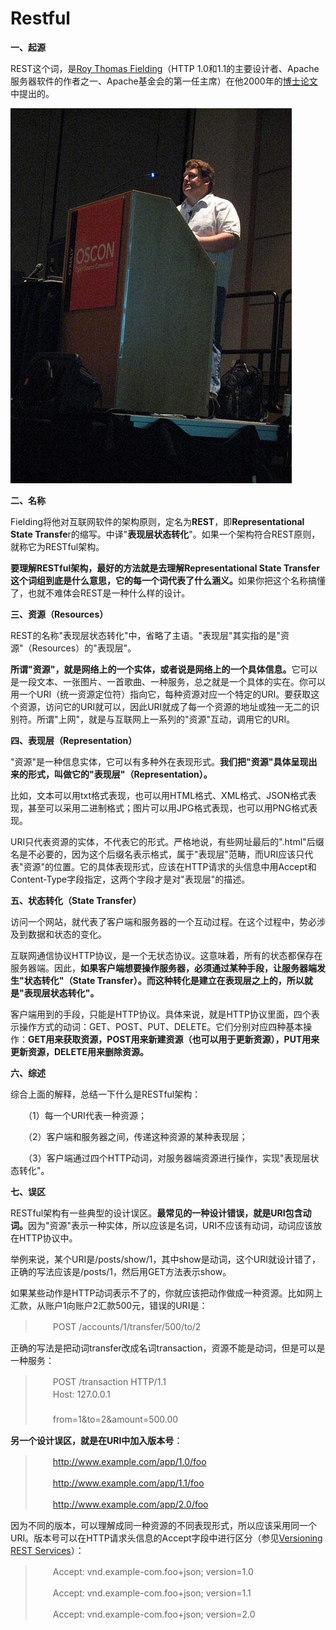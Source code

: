 # Restful

**一、起源**

&#x20;       REST这个词，是[Roy Thomas Fielding](http://en.wikipedia.org/wiki/Roy_Fielding)（HTTP 1.0和1.1的主要设计者、Apache服务器软件的作者之一、Apache基金会的第一任主席）在他2000年的[博士论文](http://www.ics.uci.edu/~fielding/pubs/dissertation/top.htm)中提出的。

![](<../../../.gitbook/assets/image (297).png>)

**二、名称**

&#x20;       Fielding将他对互联网软件的架构原则，定名为**REST**，即**Representational State Transfe**r的缩写。中译"**表现层状态转化**"。如果一个架构符合REST原则，就称它为RESTful架构。

&#x20;       **要理解RESTful架构，最好的方法就是去理解Representational State Transfer这个词组到底是什么意思，它的每一个词代表了什么涵义。**&#x5982;果你把这个名称搞懂了，也就不难体会REST是一种什么样的设计。

**三、资源（Resources）**

&#x20;       REST的名称"表现层状态转化"中，省略了主语。"表现层"其实指的是"资源"（Resources）的"表现层"。

&#x20;       **所谓"资源"，就是网络上的一个实体，或者说是网络上的一个具体信息。**&#x5B83;可以是一段文本、一张图片、一首歌曲、一种服务，总之就是一个具体的实在。你可以用一个URI（统一资源定位符）指向它，每种资源对应一个特定的URI。要获取这个资源，访问它的URI就可以，因此URI就成了每一个资源的地址或独一无二的识别符。所谓"上网"，就是与互联网上一系列的"资源"互动，调用它的URI。

**四、表现层（Representation）**

&#x20;       "资源"是一种信息实体，它可以有多种外在表现形式。**我们把"资源"具体呈现出来的形式，叫做它的"表现层"（Representation）。**

&#x20;       比如，文本可以用txt格式表现，也可以用HTML格式、XML格式、JSON格式表现，甚至可以采用二进制格式；图片可以用JPG格式表现，也可以用PNG格式表现。

&#x20;       URI只代表资源的实体，不代表它的形式。严格地说，有些网址最后的".html"后缀名是不必要的，因为这个后缀名表示格式，属于"表现层"范畴，而URI应该只代表"资源"的位置。它的具体表现形式，应该在HTTP请求的头信息中用Accept和Content-Type字段指定，这两个字段才是对"表现层"的描述。

**五、状态转化（State Transfer）**

&#x20;       访问一个网站，就代表了客户端和服务器的一个互动过程。在这个过程中，势必涉及到数据和状态的变化。

&#x20;       互联网通信协议HTTP协议，是一个无状态协议。这意味着，所有的状态都保存在服务器端。因此，**如果客户端想要操作服务器，必须通过某种手段，让服务器端发生"状态转化"（State Transfer）。而这种转化是建立在表现层之上的，所以就是"表现层状态转化"。**

&#x20;       客户端用到的手段，只能是HTTP协议。具体来说，就是HTTP协议里面，四个表示操作方式的动词：GET、POST、PUT、DELETE。它们分别对应四种基本操作：**GET用来获取资源，POST用来新建资源（也可以用于更新资源），PUT用来更新资源，DELETE用来删除资源。**

**六、综述**

综合上面的解释，总结一下什么是RESTful架构：

　　（1）每一个URI代表一种资源；

　　（2）客户端和服务器之间，传递这种资源的某种表现层；

　　（3）客户端通过四个HTTP动词，对服务器端资源进行操作，实现"表现层状态转化"。

**七、误区**

&#x20;       RESTful架构有一些典型的设计误区。**最常见的一种设计错误，就是URI包含动词。**&#x56E0;为"资源"表示一种实体，所以应该是名词，URI不应该有动词，动词应该放在HTTP协议中。

&#x20;       举例来说，某个URI是/posts/show/1，其中show是动词，这个URI就设计错了，正确的写法应该是/posts/1，然后用GET方法表示show。

&#x20;       如果某些动作是HTTP动词表示不了的，你就应该把动作做成一种资源。比如网上汇款，从账户1向账户2汇款500元，错误的URI是：

> 　　POST /accounts/1/transfer/500/to/2

&#x20;       正确的写法是把动词transfer改成名词transaction，资源不能是动词，但是可以是一种服务：

> 　　POST /transaction HTTP/1.1\
> 　　Host: 127.0.0.1\
> 　　\
> 　　from=1\&to=2\&amount=500.00

&#x20;       **另一个设计误区，就是在URI中加入版本号**：

> 　　http://www.example.com/app/1.0/foo
>
> 　　http://www.example.com/app/1.1/foo
>
> 　　http://www.example.com/app/2.0/foo

&#x20;       因为不同的版本，可以理解成同一种资源的不同表现形式，所以应该采用同一个URI。版本号可以在HTTP请求头信息的Accept字段中进行区分（参见[Versioning REST Services](http://www.informit.com/articles/article.aspx?p=1566460)）：

> 　　Accept: vnd.example-com.foo+json; version=1.0
>
> 　　Accept: vnd.example-com.foo+json; version=1.1
>
> 　　Accept: vnd.example-com.foo+json; version=2.0
